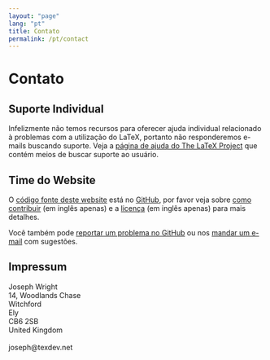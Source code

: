 ```yaml
---
layout: "page"
lang: "pt"
title: Contato
permalink: /pt/contact
---
```


# Contato

## Suporte Individual

Infelizmente não temos recursos para oferecer ajuda individual relacionado à
problemas com a utilização do LaTeX, portanto não responderemos e-mails buscando
suporte.  Veja a
[página de ajuda do The LaTeX Project](https://www.latex-project.org/help/) que
contém meios de buscar suporte ao usuário.

## Time do Website

O [código fonte deste website](https://github.com/learnlatex/learnlatex.github.io/)
está no [GitHub](https://github.com/learnlatex/), por favor veja sobre
[como contribuir](../CONTRIBUTING) (em inglês apenas) e a [licença](../LICENSE)
(em inglês apenas) para mais detalhes.

Você também pode [reportar um problema no GitHub](https://github.com/learnlatex/learnlatex.github.io/issues)
ou nos [mandar um e-mail](mailto:texfaq@texfaq.org) com sugestões.

## Impressum

<p>Joseph Wright<br>
14, Woodlands Chase<br>
Witchford<br>
Ely<br>
CB6 2SB<br>
United Kingdom<br>
<br>joseph@texdev.net</p>
